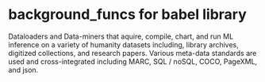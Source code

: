 # background_funcs for babel library

Dataloaders and Data-miners that aquire, compile, chart, and run ML inference on a variety of humanity datasets including, library archives, digitized collections, and research papers. Various meta-data standards are used and cross-integrated including MARC, SQL / noSQL, COCO, PageXML, and json.
